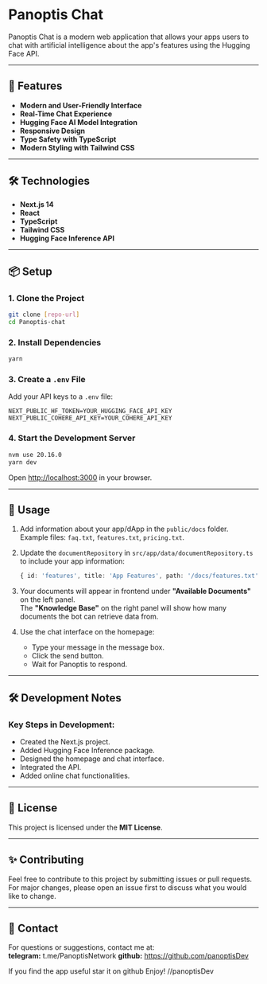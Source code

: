 # Panoptis Chat

Panoptis Chat is a modern web application that allows your apps users to chat with artificial intelligence about the app's features using the Hugging Face API.

---

## 🚀 Features

- **Modern and User-Friendly Interface**  
- **Real-Time Chat Experience**  
- **Hugging Face AI Model Integration**  
- **Responsive Design**  
- **Type Safety with TypeScript**  
- **Modern Styling with Tailwind CSS**

---

## 🛠️ Technologies

- **Next.js 14**  
- **React**  
- **TypeScript**  
- **Tailwind CSS**  
- **Hugging Face Inference API**

---

## 📦 Setup

### 1. Clone the Project
```bash
git clone [repo-url]
cd Panoptis-chat
```

### 2. Install Dependencies
```bash
yarn
```

### 3. Create a `.env` File
Add your API keys to a `.env` file:
```env
NEXT_PUBLIC_HF_TOKEN=YOUR_HUGGING_FACE_API_KEY
NEXT_PUBLIC_COHERE_API_KEY=YOUR_COHERE_API_KEY
```

### 4. Start the Development Server
```bash
nvm use 20.16.0
yarn dev
```

Open [http://localhost:3000](http://localhost:3000) in your browser.

---

## 📝 Usage

1. Add information about your app/dApp in the `public/docs` folder.  
   Example files: `faq.txt`, `features.txt`, `pricing.txt`.

2. Update the `documentRepository` in `src/app/data/documentRepository.ts` to include your app information:
   ```typescript
   { id: 'features', title: 'App Features', path: '/docs/features.txt' },
   ```

3. Your documents will appear in frontend under **"Available Documents"** on the left panel.  
   The **"Knowledge Base"** on the right panel will show how many documents the bot can retrieve data from.

4. Use the chat interface on the homepage:
   - Type your message in the message box.
   - Click the send button.
   - Wait for Panoptis to respond.

---

## 🛠️ Development Notes

### Key Steps in Development:
- Created the Next.js project.
- Added Hugging Face Inference package.
- Designed the homepage and chat interface.
- Integrated the API.
- Added online chat functionalities.

---

## 📜 License

This project is licensed under the **MIT License**.

---

## ✨ Contributing

Feel free to contribute to this project by submitting issues or pull requests. For major changes, please open an issue first to discuss what you would like to change.

---

## 📧 Contact

For questions or suggestions, contact me at:  
**telegram:** t.me/PanoptisNetwork
**github:** https://github.com/panoptisDev

If you find the app useful star it on github 
Enjoy! //panoptisDev